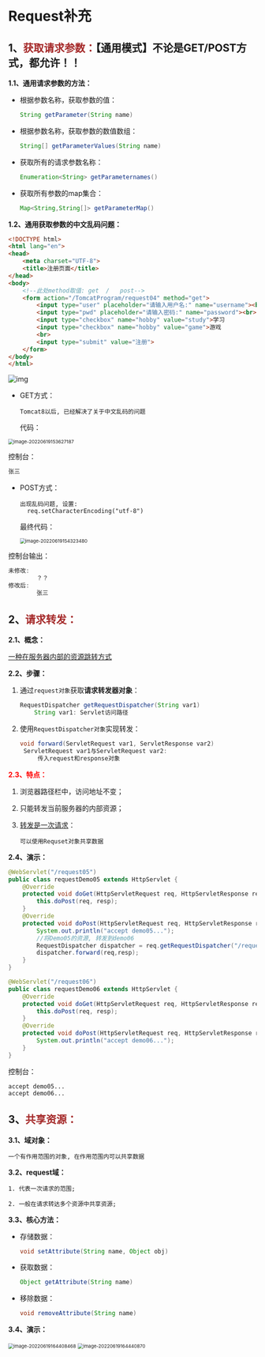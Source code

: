 # Request补充

## 1、<span style="color:brown">获取请求参数：</span>【通用模式】不论是GET/POST方式，都允许！！

**1.1、通用请求参数的方法：**

- 根据参数名称，获取参数的值：

  ```java
  String getParameter(String name)
  ```

- 根据参数名称，获取参数的数值数组：

  ```java
  String[] getParameterValues(String name)
  ```

- 获取所有的请求参数名称：

  ```java
  Enumeration<String> getParameternames()
  ```

- 获取所有参数的map集合：

  ```java
  Map<String,String[]> getParameterMap()
  ```

**1.2、通用获取参数的中文乱码问题：**

```html
<!DOCTYPE html>
<html lang="en">
<head>
    <meta charset="UTF-8">
    <title>注册页面</title>
</head>
<body>
    <!--此处method取值: get  /   post-->
    <form action="/TomcatProgram/request04" method="get">
        <input type="user" placeholder="请输入用户名:" name="username"><br>
        <input type="pwd" placeholder="请输入密码:" name="password"><br>
        <input type="checkbox" name="hobby" value="study">学习
        <input type="checkbox" name="hobby" value="game">游戏
        <br>
        <input type="submit" value="注册">
    </form>
</body>
</html>
```

![img](https://raw.githubusercontent.com/root-bine/image/main/Typora-image/%E4%B8%AD%E6%96%87%E4%B9%B1%E7%A0%8101.png)

- GET方式：

  ```apl
  Tomcat8以后, 已经解决了关于中文乱码的问题
  ```

  代码：

<img src="https://raw.githubusercontent.com/root-bine/image/main/Typora-image/%E4%B8%AD%E6%96%87%E4%B9%B1%E7%A0%8102.png" alt="image-20220619153627187" style="zoom:67%;" />

控制台：

```java
张三
```

- POST方式：

  ```apl
  出现乱码问题, 设置:
  	req.setCharacterEncoding("utf-8")
  ```

  最终代码：

  <img src="https://raw.githubusercontent.com/root-bine/image/main/Typora-image/%E4%B8%AD%E6%96%87%E4%B9%B1%E7%A0%8103.png" alt="image-20220619154323480" style="zoom:67%;" />

控制台输出：

```java
未修改:
		？？
修改后:
		张三
```



## 2、<span style="color:brown">请求转发：</span>

**2.1、概念：**

<u>一种在服务器内部的资源跳转方式</u>

**2.2、步骤：**

1. 通过`request对象`获取**请求转发器对象**：

   ```java
   RequestDispatcher getRequestDispatcher(String var1)
       String var1: Servlet访问路径
   ```

2. 使用`RequestDispatcher对象`实现转发：

   ```java
   void forward(ServletRequest var1, ServletResponse var2)
   	ServletRequest var1与ServletRequest var2:
   		传入request和response对象
   ```

<span style="color:red">**2.3、特点：**</span>

[^资源转移]: 与重定向相反

1. 浏览器路径栏中，访问地址不变；

2. 只能转发当前服务器的内部资源；

3. <u>转发是一次请求</u>：

   ```apl
   可以使用Requset对象共享数据
   ```

**2.4、演示：**

```java
@WebServlet("/request05")
public class requestDemo05 extends HttpServlet {
    @Override
    protected void doGet(HttpServletRequest req, HttpServletResponse resp) throws ServletException, IOException {
        this.doPost(req, resp);
    }
    @Override
    protected void doPost(HttpServletRequest req, HttpServletResponse resp) throws ServletException, IOException {
        System.out.println("accept demo05...");
        //将Demo05的资源, 转发到demo06
        RequestDispatcher dispatcher = req.getRequestDispatcher("/request06");
        dispatcher.forward(req,resp);
    }
}
```

```java
@WebServlet("/request06")
public class requestDemo06 extends HttpServlet {
    @Override
    protected void doGet(HttpServletRequest req, HttpServletResponse resp) throws ServletException, IOException {
        this.doPost(req, resp);
    }
    @Override
    protected void doPost(HttpServletRequest req, HttpServletResponse resp) throws ServletException, IOException {
        System.out.println("accept demo06...");
    }
}
```

控制台：

```apl
accept demo05...
accept demo06...
```



## 3、<span style="color:brown">共享资源：</span>

**3.1、域对象：**

```apl
一个有作用范围的对象, 在作用范围内可以共享数据
```

**3.2、request域：**

```apl
1. 代表一次请求的范围; 

2. 一般在请求转达多个资源中共享资源;
```

**3.3、核心方法：**

- 存储数据：

  ```java
  void setAttribute(String name, Object obj)
  ```

- 获取数据：

  ```java
  Object getAttribute(String name)
  ```

- 移除数据：

  ```java
  void removeAttribute(String name)
  ```

**3.4、演示：**

<img src="https://raw.githubusercontent.com/root-bine/image/main/Typora-image/%E5%85%B1%E4%BA%AB%E6%95%B0%E6%8D%AE01.png" alt="image-20220619164408468" style="zoom:67%;" />

<img src="https://raw.githubusercontent.com/root-bine/image/main/Typora-image/%E5%85%B1%E4%BA%AB%E6%95%B0%E6%8D%AE02.png" alt="image-20220619164440870" style="zoom:67%;" />



